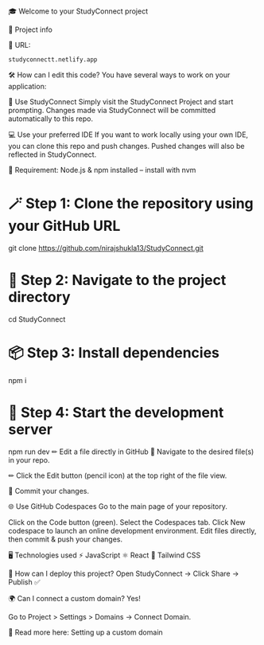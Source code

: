 🎓 Welcome to your StudyConnect project

📌 Project info

🔗 URL: 
```
studyconnectt.netlify.app
```

🛠 How can I edit this code?
You have several ways to work on your application:

💬 Use StudyConnect
Simply visit the StudyConnect Project and start prompting.
Changes made via StudyConnect will be committed automatically to this repo.

💻 Use your preferred IDE
If you want to work locally using your own IDE, you can clone this repo and push changes.
Pushed changes will also be reflected in StudyConnect.

📌 Requirement: Node.js & npm installed – install with nvm

# 🪄 Step 1: Clone the repository using your GitHub URL
git clone https://github.com/nirajshukla13/StudyConnect.git

# 📂 Step 2: Navigate to the project directory
cd StudyConnect

# 📦 Step 3: Install dependencies
npm i

# 🚀 Step 4: Start the development server
npm run dev
✏ Edit a file directly in GitHub
📄 Navigate to the desired file(s) in your repo.

✏ Click the Edit button (pencil icon) at the top right of the file view.

💾 Commit your changes.

🌐 Use GitHub Codespaces
Go to the main page of your repository.

Click on the Code button (green).
Select the Codespaces tab.
Click New codespace to launch an online development environment.
Edit files directly, then commit & push your changes.

🖥 Technologies used
⚡ JavaScript
⚛ React
🎨 Tailwind CSS

🚀 How can I deploy this project?
Open StudyConnect → Click Share → Publish ✅

🌍 Can I connect a custom domain?
Yes!

Go to Project > Settings > Domains → Connect Domain.

📖 Read more here: Setting up a custom domain


